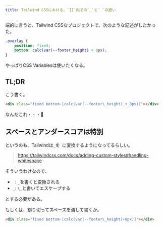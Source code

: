 ```yaml
---
title: Tailwind CSSにおける、`[]`内での`_`と` `の扱い
---
```


端的に言うと、Tailwind CSSなプロジェクトで、次のような記述がしたかった。

```css
.overlay {
    position: fixed;
    bottom: calc(var(--footer_height) + 8px);
}
```

やっぱりCSS Variablesは使いたくなる。

## TL;DR

こう書く。

```html
<div class="fixed bottom-[calc(var(--footer\_height)_+_8px)]"></div>
```

なんだこれ・・・🥹

## スペースとアンダースコアは特別

というのも、Tailwindは`_`を` `に変換するようになってるらしい。

> https://tailwindcss.com/docs/adding-custom-styles#handling-whitespace

そういうわけなので、

- ` `: `_`を書くと変換される
- `_`: `\_`と書いてエスケープする

とする必要がある。

もしくは、割り切ってスペースを潰して書くか。

```html
<div class="fixed bottom-[calc(var(--footer\_height)+8px)]"></div>
```


